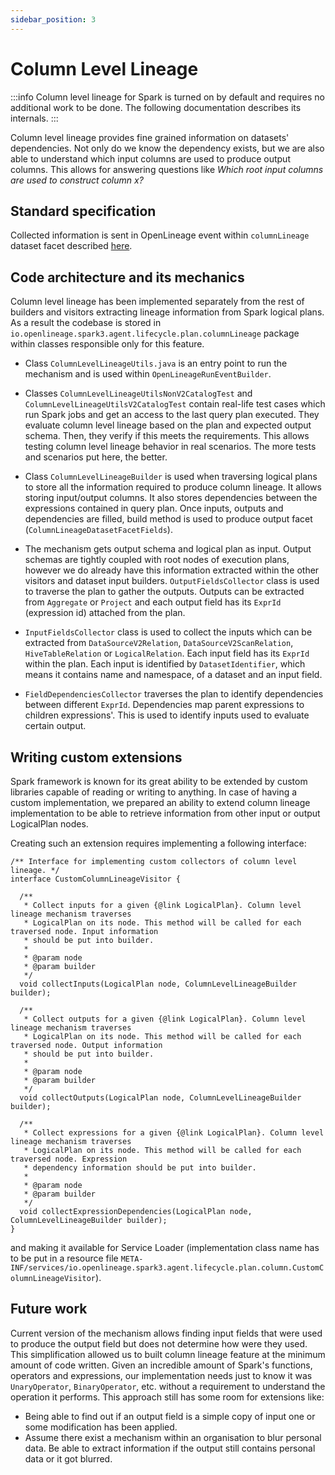 ```yaml
---
sidebar_position: 3
---
```


# Column Level Lineage

:::info
Column level lineage for Spark is turned on by default and requires no additional work to be done. The following documentation describes its internals. 
:::


Column level lineage provides fine grained information on datasets' dependencies. Not only do we know the dependency exists, but we are also able to understand which input columns are used to produce output columns. This allows for answering questions like *Which root input columns are used to construct column x?* 

## Standard specification

Collected information is sent in OpenLineage event within `columnLineage` dataset facet described [here](spec/facets/dataset-facets/column_lineage_facet.md). 

## Code architecture and its mechanics

Column level lineage has been implemented separately from the rest of builders and visitors extracting lineage information from Spark logical plans. As a result the codebase is stored in `io.openlineage.spark3.agent.lifecycle.plan.columnLineage` package within classes responsible only for this feature.

* Class `ColumnLevelLineageUtils.java` is an entry point to run the mechanism and is used within `OpenLineageRunEventBuilder`.

* Classes `ColumnLevelLineageUtilsNonV2CatalogTest` and `ColumnLevelLineageUtilsV2CatalogTest` contain real-life test cases which run Spark jobs and get an access to the last query plan executed. They evaluate column level lineage based on the plan and expected output schema. Then, they verify if this meets the requirements. This allows testing column level lineage behavior in real scenarios. The more tests and scenarios put here, the better.

* Class `ColumnLevelLineageBuilder` is used when traversing logical plans to store all the information required to produce column lineage. It allows storing input/output columns. It also stores dependencies between the expressions contained in query plan. Once inputs, outputs and dependencies are filled, build method is used to produce output facet (`ColumnLineageDatasetFacetFields`).

* The mechanism gets output schema and logical plan as input. Output schemas are tightly coupled with root nodes of execution plans, however we do already have this information extracted within the other visitors and dataset input builders.
`OutputFieldsCollector` class is used to traverse the plan to gather the outputs. Outputs can be extracted from `Aggregate` or `Project` and each output field has its `ExprId` (expression id) attached from the plan.

* `InputFieldsCollector` class is used to collect the inputs which can be extracted from `DataSourceV2Relation`, `DataSourceV2ScanRelation`, `HiveTableRelation` or `LogicalRelation`. Each input field has its `ExprId` within the plan. Each input is identified by `DatasetIdentifier`, which means it contains name and namespace, of a dataset and an input field.

* `FieldDependenciesCollector` traverses the plan to identify dependencies between different `ExprId`. Dependencies map parent expressions to children expressions'. This is used to identify inputs used to evaluate certain output.

## Writing custom extensions

Spark framework is known for its great ability to be extended by custom libraries capable of reading or writing to anything. In case of having a custom implementation, we prepared an ability to extend column lineage implementation to be able to retrieve information from other input or output LogicalPlan nodes. 

Creating such an extension requires implementing a following interface: 

```
/** Interface for implementing custom collectors of column level lineage. */
interface CustomColumnLineageVisitor {

  /**
   * Collect inputs for a given {@link LogicalPlan}. Column level lineage mechanism traverses
   * LogicalPlan on its node. This method will be called for each traversed node. Input information
   * should be put into builder.
   *
   * @param node
   * @param builder
   */
  void collectInputs(LogicalPlan node, ColumnLevelLineageBuilder builder);

  /**
   * Collect outputs for a given {@link LogicalPlan}. Column level lineage mechanism traverses
   * LogicalPlan on its node. This method will be called for each traversed node. Output information
   * should be put into builder.
   *
   * @param node
   * @param builder
   */
  void collectOutputs(LogicalPlan node, ColumnLevelLineageBuilder builder);

  /**
   * Collect expressions for a given {@link LogicalPlan}. Column level lineage mechanism traverses
   * LogicalPlan on its node. This method will be called for each traversed node. Expression
   * dependency information should be put into builder.
   *
   * @param node
   * @param builder
   */
  void collectExpressionDependencies(LogicalPlan node, ColumnLevelLineageBuilder builder);
}
```
and making it available for Service Loader (implementation class name has to be put in a resource file `META-INF/services/io.openlineage.spark3.agent.lifecycle.plan.column.CustomColumnLineageVisitor`).


## Future work

Current version of the mechanism allows finding input fields that were used to produce the output field but does not determine how were they used. This simplification allowed us to built column lineage feature at the minimum amount of code written. Given an incredible amount of Spark's functions, operators and expressions, our implementation needs just to know it was `UnaryOperator`, `BinaryOperator`, etc. without a requirement to understand the operation it performs. This approach still has some room for extensions like:
 * Being able to find out if an output field is a simple copy of input one or some modification has been applied.
 * Assume there exist a mechanism within an organisation to blur personal data. Be able to extract information if the output still contains personal data or it got blurred.

